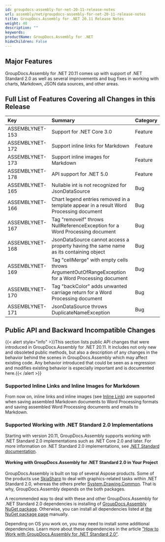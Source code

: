 ```yaml
---
id: groupdocs-assembly-for-net-20-11-release-notes
url: assembly/net/groupdocs-assembly-for-net-20-11-release-notes
title: GroupDocs.Assembly for .NET 20.11 Release Notes
weight: 40
description: ""
keywords: 
productName: GroupDocs.Assembly for .NET
hideChildren: False
---
```

## Major Features

GroupDocs.Assembly for .NET 20.11 comes up with support of .NET Standard 2.0 as well as several improvements and bug fixes in working with charts, Markdown, JSON data sources, and other areas.

## Full List of Features Covering all Changes in this Release

| Key             | Summary                                                      | Category |
| :-------------- | :----------------------------------------------------------- | :------- |
| ASSEMBLYNET-153 | Support for .NET Core 3.0                                    | Feature  |
| ASSEMBLYNET-172 | Support inline links for Markdown                            | Feature  |
| ASSEMBLYNET-173 | Support inline images for Markdown                           | Feature  |
| ASSEMBLYNET-178 | API support for .NET 5.0                                | Feature  |
| ASSEMBLYNET-165 | Nullable int is not recognized for JsonDataSource            | Bug      |
| ASSEMBLYNET-166 | Chart legend entries removed in a template appear in a result Word Processing document | Bug      |
| ASSEMBLYNET-167 | Tag "removeif" throws NullReferenceException for a Word Processing document | Bug      |
| ASSEMBLYNET-168 | JsonDataSource cannot access a property having the same name as its containing object | Bug      |
| ASSEMBLYNET-169 | Tag "cellMerge" with empty cells throws ArgumentOutOfRangeException for a Word Processing document | Bug      |
| ASSEMBLYNET-170 | Tag "backColor" adds unwanted carriage return for a Word Processing document | Bug      |
| ASSEMBLYNET-171 | JsonDataSource throws DuplicateNameException                 | Bug      |

## Public API and Backward Incompatible Changes 

{{< alert style="info" >}}This section lists public API changes that were introduced in GroupDocs.Assembly for .NET 20.11. It includes not only new and obsoleted public methods, but also a description of any changes in the behavior behind the scenes in GroupDocs.Assembly which may affect existing code. Any behavior introduced that could be seen as a regression and modifies existing behavior is especially important and is documented here.{{< /alert >}}

### Supported Inline Links and Inline Images for Markdown

From now on, inline links and inline images (see [Inline Link](https://spec.commonmark.org/0.29/#inline-link)) are supported when saving assembled Markdown documents to Word Processing formats and saving assembled Word Processing documents and emails to Markdown.

### Supported Working with .NET Standard 2.0 Implementations

Starting with version 20.11, GroupDocs.Assembly supports working with .NET Standard 2.0 implementations such as .NET Core 2.0 and later. For more information on .NET Standard 2.0 implementations, see [.NET Standard documentation](https://docs.microsoft.com/en-us/dotnet/standard/net-standard#net-implementation-support).

#### Working with GroupDocs.Assembly for .NET Standard 2.0 in Your Project

GroupDocs.Assembly is built on top of several Aspose products. Some of the products use [SkiaSharp](https://www.nuget.org/packages/SkiaSharp/) to deal with graphics-related tasks within .NET Standard 2.0, whereas the others prefer [System.Drawing.Common](https://www.nuget.org/packages/System.Drawing.Common/). That is why, GroupDocs.Assembly depends on the both packages.

A recommended way to deal with these and other GroupDocs.Assembly for .NET Standard 2.0 dependencies is installing of [GroupDocs.Assembly NuGet package](https://www.nuget.org/packages/GroupDocs.Assembly/). Otherwise, you can install all dependencies listed at [the NuGet package page](https://www.nuget.org/packages/GroupDocs.Assembly/) manually.

Depending on OS you work on, you may need to install some additional dependencies. Learn more about these dependencies in the article ["How to Work with GroupDocs.Assembly for .NET Standard 2.0"](https://docs.groupdocs.com/assembly/net/how-to-work-with-groupdocs.assembly-for-net-standard-2.0/).
